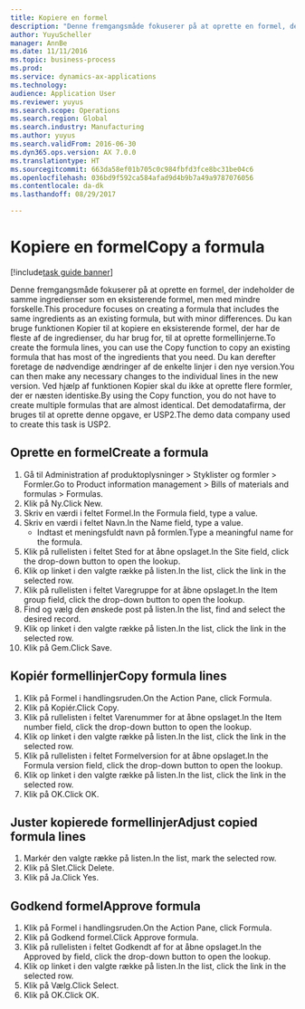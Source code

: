 ```yaml
--- 
title: Kopiere en formel
description: "Denne fremgangsmåde fokuserer på at oprette en formel, der indeholder de samme ingredienser som en eksisterende formel, men med mindre forskelle."
author: YuyuScheller
manager: AnnBe
ms.date: 11/11/2016
ms.topic: business-process
ms.prod: 
ms.service: dynamics-ax-applications
ms.technology: 
audience: Application User
ms.reviewer: yuyus
ms.search.scope: Operations
ms.search.region: Global
ms.search.industry: Manufacturing
ms.author: yuyus
ms.search.validFrom: 2016-06-30
ms.dyn365.ops.version: AX 7.0.0
ms.translationtype: HT
ms.sourcegitcommit: 663da58ef01b705c0c984fbfd3fce8bc31be04c6
ms.openlocfilehash: 036bd9f592ca584afad9d4b9b7a49a9787076056
ms.contentlocale: da-dk
ms.lasthandoff: 08/29/2017

---
```

# <a name="copy-a-formula"></a><span data-ttu-id="ab182-103">Kopiere en formel</span><span class="sxs-lookup"><span data-stu-id="ab182-103">Copy a formula</span></span>

[!include[task guide banner](../../includes/task-guide-banner.md)]

<span data-ttu-id="ab182-104">Denne fremgangsmåde fokuserer på at oprette en formel, der indeholder de samme ingredienser som en eksisterende formel, men med mindre forskelle.</span><span class="sxs-lookup"><span data-stu-id="ab182-104">This procedure focuses on creating a formula that includes the same ingredients as an existing formula, but with minor differences.</span></span> <span data-ttu-id="ab182-105">Du kan bruge funktionen Kopier til at kopiere en eksisterende formel, der har de fleste af de ingredienser, du har brug for, til at oprette formellinjerne.</span><span class="sxs-lookup"><span data-stu-id="ab182-105">To create the formula lines, you can use the Copy function to copy an existing formula that has most of the ingredients that you need.</span></span> <span data-ttu-id="ab182-106">Du kan derefter foretage de nødvendige ændringer af de enkelte linjer i den nye version.</span><span class="sxs-lookup"><span data-stu-id="ab182-106">You can then make any necessary changes to the individual lines in the new version.</span></span> <span data-ttu-id="ab182-107">Ved hjælp af funktionen Kopier skal du ikke at oprette flere formler, der er næsten identiske.</span><span class="sxs-lookup"><span data-stu-id="ab182-107">By using the Copy function, you do not have to create multiple formulas that are almost identical.</span></span> <span data-ttu-id="ab182-108">Det demodatafirma, der bruges til at oprette denne opgave, er USP2.</span><span class="sxs-lookup"><span data-stu-id="ab182-108">The demo data company used to create this task is USP2.</span></span>


## <a name="create-a-formula"></a><span data-ttu-id="ab182-109">Oprette en formel</span><span class="sxs-lookup"><span data-stu-id="ab182-109">Create a formula</span></span>
1. <span data-ttu-id="ab182-110">Gå til Administration af produktoplysninger > Styklister og formler > Formler.</span><span class="sxs-lookup"><span data-stu-id="ab182-110">Go to Product information management > Bills of materials and formulas > Formulas.</span></span>
2. <span data-ttu-id="ab182-111">Klik på Ny.</span><span class="sxs-lookup"><span data-stu-id="ab182-111">Click New.</span></span>
3. <span data-ttu-id="ab182-112">Skriv en værdi i feltet Formel.</span><span class="sxs-lookup"><span data-stu-id="ab182-112">In the Formula field, type a value.</span></span>
4. <span data-ttu-id="ab182-113">Skriv en værdi i feltet Navn.</span><span class="sxs-lookup"><span data-stu-id="ab182-113">In the Name field, type a value.</span></span>
    * <span data-ttu-id="ab182-114">Indtast et meningsfuldt navn på formlen.</span><span class="sxs-lookup"><span data-stu-id="ab182-114">Type a meaningful name for the formula.</span></span>  
5. <span data-ttu-id="ab182-115">Klik på rullelisten i feltet Sted for at åbne opslaget.</span><span class="sxs-lookup"><span data-stu-id="ab182-115">In the Site field, click the drop-down button to open the lookup.</span></span>
6. <span data-ttu-id="ab182-116">Klik op linket i den valgte række på listen.</span><span class="sxs-lookup"><span data-stu-id="ab182-116">In the list, click the link in the selected row.</span></span>
7. <span data-ttu-id="ab182-117">Klik på rullelisten i feltet Varegruppe for at åbne opslaget.</span><span class="sxs-lookup"><span data-stu-id="ab182-117">In the Item group field, click the drop-down button to open the lookup.</span></span>
8. <span data-ttu-id="ab182-118">Find og vælg den ønskede post på listen.</span><span class="sxs-lookup"><span data-stu-id="ab182-118">In the list, find and select the desired record.</span></span>
9. <span data-ttu-id="ab182-119">Klik op linket i den valgte række på listen.</span><span class="sxs-lookup"><span data-stu-id="ab182-119">In the list, click the link in the selected row.</span></span>
10. <span data-ttu-id="ab182-120">Klik på Gem.</span><span class="sxs-lookup"><span data-stu-id="ab182-120">Click Save.</span></span>

## <a name="copy-formula-lines"></a><span data-ttu-id="ab182-121">Kopiér formellinjer</span><span class="sxs-lookup"><span data-stu-id="ab182-121">Copy formula lines</span></span>
1. <span data-ttu-id="ab182-122">Klik på Formel i handlingsruden.</span><span class="sxs-lookup"><span data-stu-id="ab182-122">On the Action Pane, click Formula.</span></span>
2. <span data-ttu-id="ab182-123">Klik på Kopiér.</span><span class="sxs-lookup"><span data-stu-id="ab182-123">Click Copy.</span></span>
3. <span data-ttu-id="ab182-124">Klik på rullelisten i feltet Varenummer for at åbne opslaget.</span><span class="sxs-lookup"><span data-stu-id="ab182-124">In the Item number field, click the drop-down button to open the lookup.</span></span>
4. <span data-ttu-id="ab182-125">Klik op linket i den valgte række på listen.</span><span class="sxs-lookup"><span data-stu-id="ab182-125">In the list, click the link in the selected row.</span></span>
5. <span data-ttu-id="ab182-126">Klik på rullelisten i feltet Formelversion for at åbne opslaget.</span><span class="sxs-lookup"><span data-stu-id="ab182-126">In the Formula version field, click the drop-down button to open the lookup.</span></span>
6. <span data-ttu-id="ab182-127">Klik op linket i den valgte række på listen.</span><span class="sxs-lookup"><span data-stu-id="ab182-127">In the list, click the link in the selected row.</span></span>
7. <span data-ttu-id="ab182-128">Klik på OK.</span><span class="sxs-lookup"><span data-stu-id="ab182-128">Click OK.</span></span>

## <a name="adjust-copied-formula-lines"></a><span data-ttu-id="ab182-129">Juster kopierede formellinjer</span><span class="sxs-lookup"><span data-stu-id="ab182-129">Adjust copied formula lines</span></span>
1. <span data-ttu-id="ab182-130">Markér den valgte række på listen.</span><span class="sxs-lookup"><span data-stu-id="ab182-130">In the list, mark the selected row.</span></span>
2. <span data-ttu-id="ab182-131">Klik på Slet.</span><span class="sxs-lookup"><span data-stu-id="ab182-131">Click Delete.</span></span>
3. <span data-ttu-id="ab182-132">Klik på Ja.</span><span class="sxs-lookup"><span data-stu-id="ab182-132">Click Yes.</span></span>

## <a name="approve-formula"></a><span data-ttu-id="ab182-133">Godkend formel</span><span class="sxs-lookup"><span data-stu-id="ab182-133">Approve formula</span></span>
1. <span data-ttu-id="ab182-134">Klik på Formel i handlingsruden.</span><span class="sxs-lookup"><span data-stu-id="ab182-134">On the Action Pane, click Formula.</span></span>
2. <span data-ttu-id="ab182-135">Klik på Godkend formel.</span><span class="sxs-lookup"><span data-stu-id="ab182-135">Click Approve formula.</span></span>
3. <span data-ttu-id="ab182-136">Klik på rullelisten i feltet Godkendt af for at åbne opslaget.</span><span class="sxs-lookup"><span data-stu-id="ab182-136">In the Approved by field, click the drop-down button to open the lookup.</span></span>
4. <span data-ttu-id="ab182-137">Klik op linket i den valgte række på listen.</span><span class="sxs-lookup"><span data-stu-id="ab182-137">In the list, click the link in the selected row.</span></span>
5. <span data-ttu-id="ab182-138">Klik på Vælg.</span><span class="sxs-lookup"><span data-stu-id="ab182-138">Click Select.</span></span>
6. <span data-ttu-id="ab182-139">Klik på OK.</span><span class="sxs-lookup"><span data-stu-id="ab182-139">Click OK.</span></span>


